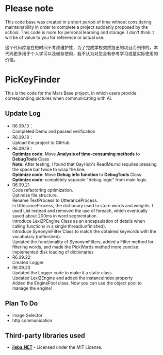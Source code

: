 # Please note  
This code base was created in a short period of time without considering maintainability in order to complete a project suddenly proposed by the school. This code is more for personal learning and storage. I don't think it will be of value to you for reference or actual use.  
  
这个代码库是在短时间不考虑维护性，为了完成学校突然提出的项目而制作的，本代码更多用于个人学习以及储存使用，我不认为对您会有参考学习或是实际使用的价值。  

# PicKeyFinder
This is the code for the Mars Base project, in which users provide corresponding pictures when communicating with Ai.

## Update Log
- R6.09.13：  
Completed Demo and passed verification  
- R6.09.18：  
Upload the project to GitHub  
- R6.09.19：  
**Optimize code:** Move **Analysis of time-consuming methods** to **DebugTools** Class  
**Note:** After testing, I found that GayHub's ReadMe.md requires pressing the space bar twice to wrap the line.  
**Optimize code:** Move **Debug info function** to **DebugTools** Class.  
**Optimize code:** completely separate "debug logic" from main logic.
- R6.09.21:  
Code refactoring optimization.  
Optimize file structure.  
Rename TextProcess to UtteranceProcess.  
In UtteranceProcess, the dictionary used to store words and weights. I used List instead and removed the use of foreach, which eventually saved about 200ms in word segmentation.  
Introduce Lexi2PEngine Class as an encapsulation of details when calling functions in a single thread(unfinished).  
Introduce SynonymFilter Class to match the obtained keywords with the vocabulary (unfinished).  
Updated the functionality of SynonymFilters, added a Filter method for filtering words, and made the PickWords method more concise.  
Implemented disk loading of dictionaries  
- R6.09.22:  
Created Logger  
- R6.09.23  
  Updated the Logger code to make it a static class.  
  Updated Lexi2Engine and added the instanceIndex property  
  Added the EnginePool class. Now you can use the object pool to manage the engine!  

## Plan To Do  
- Image Selector  
- http communication  

## Third-party libraries used
- **[jieba.NET](https://github.com/anderscui/jieba.NET)** - Licensed under the MIT License.
